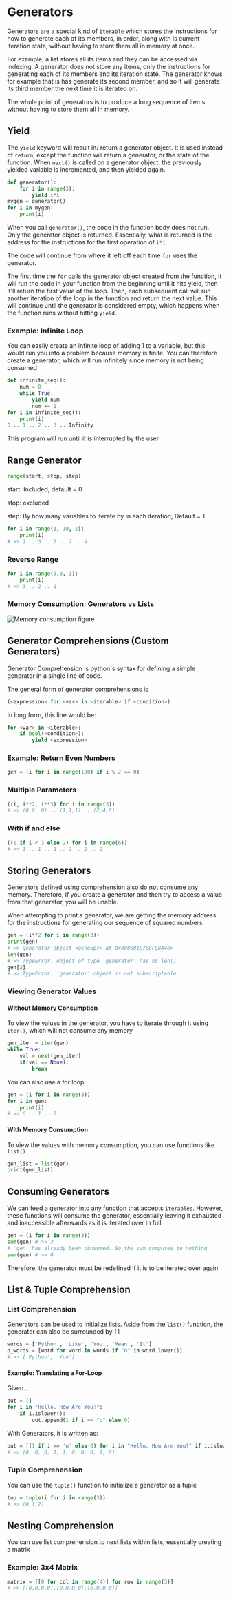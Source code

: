 # Generators

Generators are a special kind of `iterable` which stores the instructions for how to generate each of its members, in order, along with is current iteration state, without having to store them all in memory at once.

For example, a list stores all its items and they can be accessed via indexing. A generator does not store any items, only the instructions for generating each of its members and its iteration state. The generator knows for example that is has generate its second member, and so it will generate its third member the next time it is iterated on.

The whole point of generators is to produce a long sequence of items without having to store them all in memory.

## Yield

The `yield` keyword will result in/ return a generator object. It is used instead of `return`, except the function will return a generator, or the state of the function. When `next()` is called on a generator object, the previously yielded variable is incremented, and then yielded again.

```python
def generator():
    for i in range(3):
        yield i*i
mygen = generator()
for i in mygen:
    print(i)
```

When you call `generator()`, the code in the function body does not run. Only the generator object is returned. Essentially, what is returned is the address for the instructions for the first operation of `i*i`. 

The code will continue from where it left off each time `for` uses the generator.

The first time the `for` calls the generator object created from the function, it will run the code in your function from the beginning until it hits yield, then it'll return the first value of the loop. Then, each subsequent call will run another iteration of the loop in the function and return the next value. This will continue until the generator is considered empty, which happens when the function runs without hitting `yield`.

### Example: Infinite Loop

You can easily create an infinite loop of adding 1 to a variable, but this would run you into a problem because memory is finite. You can therefore create a generator, which will run infinitely since memory is not being consumed

```python
def infinite_seq():
    num = 0
    while True:
        yield num
        num += 1
for i in infinite_seq():
    print(i)
0 .. 1 .. 2 .. 3 .. Infinity
```

This program will run until it is interrupted by the user

## Range Generator

```python
range(start, stop, step)
```

start: Included, default = 0

stop: excluded

step: By how many variables to iterate by in each iteration; Default = 1

```python
for i in range(1, 10, 2):
    print(i)
# >> 1 .. 3 .. 5 .. 7 .. 9

```

### Reverse Range

```python
for i in range(3,0,-1):
    print(i)
# >> 3 .. 2 .. 1
```



### Memory Consumption: Generators vs Lists

![Memory consumption figure](https://www.pythonlikeyoumeanit.com/_images/Mem_Consumption_Generator.png) 

## Generator Comprehensions (Custom Generators)

Generator Comprehension is python's syntax for defining a simple generator in a single line of code. 

The general form of generator comprehensions is

```python
(<expression> for <var> in <iterable> if <condition>)
```

In long form, this line would be:

```python
for <var> in <iterable>:
    if bool(<condition>):
        yield <expression>
```

### Example: Return Even Numbers

```python
gen = (i for i in range(100) if i % 2 == 0)
```

### Multiple Parameters

```python
((i, i**2, i**3) for i in range(3))
# >> (0,0, 0) .. (1,1,1) .. (2,4,8)
```

### With if and else

```python
((1 if i < 3 else 2) for i in range(6))
# >> 1 .. 1 .. 1 .. 2 .. 2 .. 2
```

## Storing Generators

Generators defined using comprehension also do not consume any memory. Therefore, if you create a generator and then try to access a value from that generator, you will be unable.

When attempting to print a generator, we are getting the memory address for the instructions for generating our sequence of squared numbers.

```python
gen = (i**2 for i in range(3))
print(gen)
# >> generator object <genexpr> at 0x000001E768FE8A40>
len(gen)
# >> TypeError: object of type 'generator' has no len()
gen[2]
# >> TypeError: 'generator' object is not subscriptable
```

### Viewing Generator Values

#### Without Memory Consumption

To view the values in the generator, you have to iterate through it using `iter()`, which will not consume any memory

```python
gen_iter = iter(gen)
while True:
    val = next(gen_iter)
    if(val == None):
    	break
```

You can also use a for loop:

```python
gen = (i for i in range(3))
for i in gen:
    print(i)
# >> 0 .. 1 .. 2
```

#### With Memory Consumption

To view the values with memory consumption, you can use functions like `list()`

```python
gen_list = list(gen)
print(gen_list)
```

## Consuming Generators

We can feed a generator into any function that accepts `iterables`. However, these functions will consume the generator, essentially leaving it exhausted and inaccessible afterwards as it is iterated over in full

```python
gen = (i for i in range(3))
sum(gen) # >> 3
# 'gen' has already been consumed. So the sum computes to nothing
sum(gen) # >> 0
```

Therefore, the generator must be redefined if it is to be iterated over again

## List & Tuple Comprehension

### List Comprehension

Generators can be used to initialize lists. Aside from the `list()` function, the generator can also be surrounded by `[]`

```python
words = ['Python', 'Like', 'You', 'Mean', 'It']
o_words = [word for word in words if "o" in word.lower()]
# >> ['Python', 'You']
```

#### Example: Translating a For-Loop

Given...

```python
out = []
for i in "Hello. How Are You?":
    if i.islower():
        out.append(1 if i == "o" else 0)
```

With Generators, it is written as:

```python
out = [(1 if i == 'o' else 0) for i in "Hello. How Are You?" if i.islower()]
# >> [0, 0, 0, 1, 1, 0, 0, 0, 1, 0]
```

### Tuple Comprehension

You can use the `tuple()` function to initialize a generator as a tuple

```python
tup = tuple(i for i in range(3))
# >> (0,1,2)
```

## Nesting Comprehension

You can use list comprehension to nest lists within lists, essentially creating a matrix

### Example: 3x4 Matrix

```python
matrix = [[0 for col in range(4)] for row in range(3)]
# >> [[0,0,0,0],[0,0,0,0],[0,0,0,0]]
```

